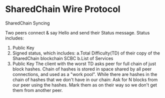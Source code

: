 # SharedChain Wire Protocol

SharedChain Syncing 

Two peers connect & say Hello and send their Status message. Status includes:
1. Public Key
2. Signed status, which includes:
    a.Total Difficulty(TD) of their copy of the SharedChain blockchain SCBC
    b.List of Services
2. Public Key
The client with the worst TD asks peer for full chain of just block hashes.
Chain of hashes is stored in space shared by all peer connections, and used as a "work pool".
While there are hashes in the chain of hashes that we don't have in our chain:
Ask for N blocks from our peer using the hashes. Mark them as on their way so we don't get them from another peer.
